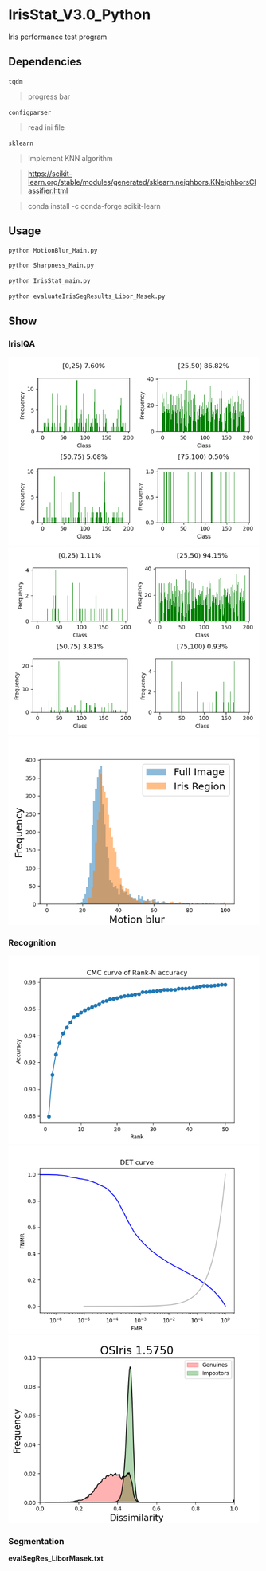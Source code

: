 # IrisStat_V3.0_Python
Iris performance test program
## Dependencies
`tqdm `
>progress bar

`configparser `
>read ini file

`sklearn	`
>Implement KNN algorithm

>https://scikit-learn.org/stable/modules/generated/sklearn.neighbors.KNeighborsClassifier.html

>conda install -c conda-forge scikit-learn 

## Usage
```python
python MotionBlur_Main.py
```
```python
python Sharpness_Main.py
```
```python
python IrisStat_main.py
```
```python
python evaluateIrisSegResults_Libor_Masek.py
```

## Show
### IrisIQA
![](https://github.com/firework8/IrisStat_V3.0_Python/raw/main/IrisIQA/out/blurring_motionblur_distribution_fullImg.png)  
![](https://github.com/firework8/IrisStat_V3.0_Python/raw/main/IrisIQA/out/blurring_motionblur_distribution_IrisRegion.png)  
![](https://github.com/firework8/IrisStat_V3.0_Python/raw/main/IrisIQA/out/blurring_motionblur_histogram.png)  

### Recognition
![](https://github.com/firework8/IrisStat_V3.0_Python/raw/main/Recognition/out/OSIris_CMC_curve.png) 
![](https://github.com/firework8/IrisStat_V3.0_Python/raw/main/Recognition/out/OSIris_DET_curve.png) 
![](https://github.com/firework8/IrisStat_V3.0_Python/raw/main/Recognition/out/OSIris_genuine_impostor_distribution.png) 

### Segmentation
**evalSegRes_LiborMasek.txt**

